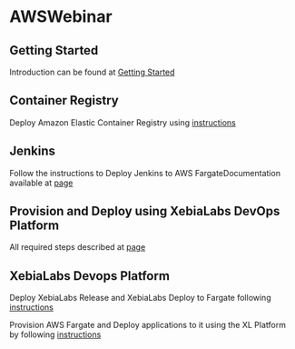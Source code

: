# AWSWebinar

## Getting Started
Introduction can be found at [Getting Started](https://github.com/xebialabs/AWSWebinar/tree/master/modules/getting-started#getting-started)

## Container Registry

Deploy Amazon Elastic Container Registry using [instructions](https://github.com/xebialabs/AWSWebinar/tree/master/modules/container-registry#getting-started)

## Jenkins

Follow the instructions to Deploy Jenkins to AWS FargateDocumentation available at [page](https://github.com/xebialabs/AWSWebinar/tree/master/modules/jenkins#getting-started)

## Provision and Deploy using XebiaLabs DevOps Platform

All required steps described at [page](https://github.com/xebialabs/AWSWebinar/tree/master/modules/xebialabs/devops-as-code#provisisoning-and-deploying-to-aws-fargate-clusters-using-xl-platform)

## XebiaLabs Devops Platform

Deploy XebiaLabs Release and XebiaLabs Deploy to Fargate following [instructions](https://github.com/xebialabs/AWSWebinar/blob/master/modules/xebialabs/xl-platform-on-fargate/readme.adoc#getting-started)

Provision AWS Fargate and Deploy applications to it using the XL Platform by following [instructions](https://github.com/xebialabs/AWSWebinar/tree/master/modules/xebialabs/devops-as-code)
